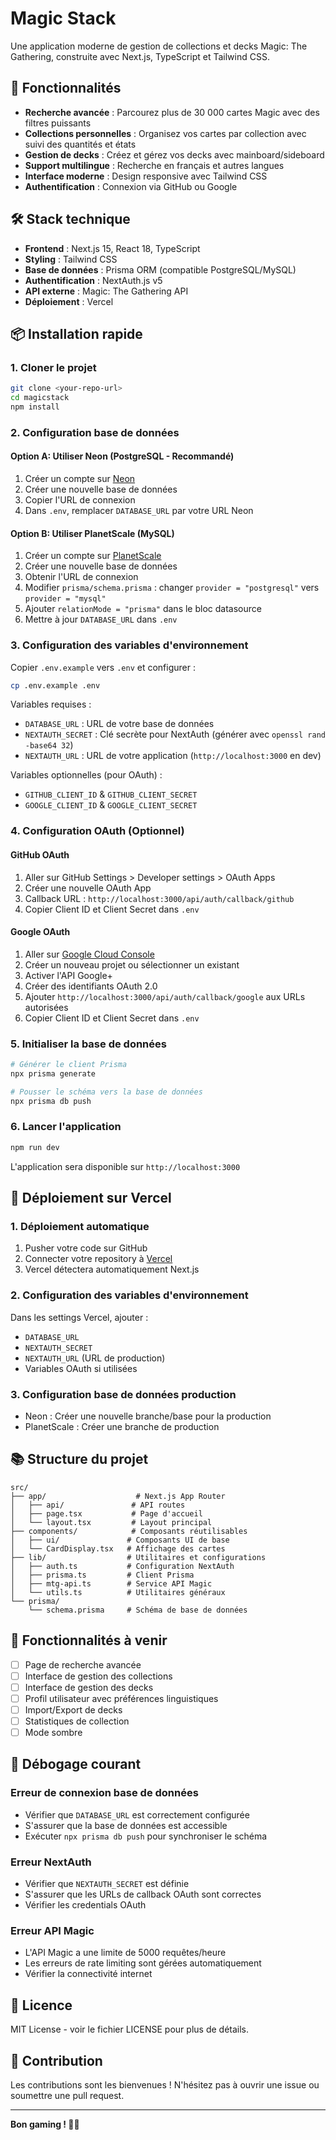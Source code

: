 # Magic Stack

Une application moderne de gestion de collections et decks Magic: The Gathering, construite avec Next.js, TypeScript et Tailwind CSS.

## 🚀 Fonctionnalités

- **Recherche avancée** : Parcourez plus de 30 000 cartes Magic avec des filtres puissants
- **Collections personnelles** : Organisez vos cartes par collection avec suivi des quantités et états
- **Gestion de decks** : Créez et gérez vos decks avec mainboard/sideboard
- **Support multilingue** : Recherche en français et autres langues
- **Interface moderne** : Design responsive avec Tailwind CSS
- **Authentification** : Connexion via GitHub ou Google

## 🛠️ Stack technique

- **Frontend** : Next.js 15, React 18, TypeScript
- **Styling** : Tailwind CSS
- **Base de données** : Prisma ORM (compatible PostgreSQL/MySQL)
- **Authentification** : NextAuth.js v5
- **API externe** : Magic: The Gathering API
- **Déploiement** : Vercel

## 📦 Installation rapide

### 1. Cloner le projet

```bash
git clone <your-repo-url>
cd magicstack
npm install
```

### 2. Configuration base de données

#### Option A: Utiliser Neon (PostgreSQL - Recommandé)

1. Créer un compte sur [Neon](https://neon.tech)
2. Créer une nouvelle base de données
3. Copier l'URL de connexion
4. Dans `.env`, remplacer `DATABASE_URL` par votre URL Neon

#### Option B: Utiliser PlanetScale (MySQL)

1. Créer un compte sur [PlanetScale](https://planetscale.com)
2. Créer une nouvelle base de données
3. Obtenir l'URL de connexion
4. Modifier `prisma/schema.prisma` : changer `provider = "postgresql"` vers `provider = "mysql"`
5. Ajouter `relationMode = "prisma"` dans le bloc datasource
6. Mettre à jour `DATABASE_URL` dans `.env`

### 3. Configuration des variables d'environnement

Copier `.env.example` vers `.env` et configurer :

```bash
cp .env.example .env
```

Variables requises :

- `DATABASE_URL` : URL de votre base de données
- `NEXTAUTH_SECRET` : Clé secrète pour NextAuth (générer avec `openssl rand -base64 32`)
- `NEXTAUTH_URL` : URL de votre application (`http://localhost:3000` en dev)

Variables optionnelles (pour OAuth) :

- `GITHUB_CLIENT_ID` & `GITHUB_CLIENT_SECRET`
- `GOOGLE_CLIENT_ID` & `GOOGLE_CLIENT_SECRET`

### 4. Configuration OAuth (Optionnel)

#### GitHub OAuth

1. Aller sur GitHub Settings > Developer settings > OAuth Apps
2. Créer une nouvelle OAuth App
3. Callback URL : `http://localhost:3000/api/auth/callback/github`
4. Copier Client ID et Client Secret dans `.env`

#### Google OAuth

1. Aller sur [Google Cloud Console](https://console.cloud.google.com)
2. Créer un nouveau projet ou sélectionner un existant
3. Activer l'API Google+
4. Créer des identifiants OAuth 2.0
5. Ajouter `http://localhost:3000/api/auth/callback/google` aux URLs autorisées
6. Copier Client ID et Client Secret dans `.env`

### 5. Initialiser la base de données

```bash
# Générer le client Prisma
npx prisma generate

# Pousser le schéma vers la base de données
npx prisma db push
```

### 6. Lancer l'application

```bash
npm run dev
```

L'application sera disponible sur `http://localhost:3000`

## 🚀 Déploiement sur Vercel

### 1. Déploiement automatique

1. Pusher votre code sur GitHub
2. Connecter votre repository à [Vercel](https://vercel.com)
3. Vercel détectera automatiquement Next.js

### 2. Configuration des variables d'environnement

Dans les settings Vercel, ajouter :

- `DATABASE_URL`
- `NEXTAUTH_SECRET`
- `NEXTAUTH_URL` (URL de production)
- Variables OAuth si utilisées

### 3. Configuration base de données production

- Neon : Créer une nouvelle branche/base pour la production
- PlanetScale : Créer une branche de production

## 📚 Structure du projet

```
src/
├── app/                    # Next.js App Router
│   ├── api/               # API routes
│   ├── page.tsx           # Page d'accueil
│   └── layout.tsx         # Layout principal
├── components/            # Composants réutilisables
│   ├── ui/               # Composants UI de base
│   └── CardDisplay.tsx   # Affichage des cartes
├── lib/                  # Utilitaires et configurations
│   ├── auth.ts           # Configuration NextAuth
│   ├── prisma.ts         # Client Prisma
│   ├── mtg-api.ts        # Service API Magic
│   └── utils.ts          # Utilitaires généraux
└── prisma/
    └── schema.prisma     # Schéma de base de données
```

## 🎯 Fonctionnalités à venir

- [ ] Page de recherche avancée
- [ ] Interface de gestion des collections
- [ ] Interface de gestion des decks
- [ ] Profil utilisateur avec préférences linguistiques
- [ ] Import/Export de decks
- [ ] Statistiques de collection
- [ ] Mode sombre

## 🐛 Débogage courant

### Erreur de connexion base de données

- Vérifier que `DATABASE_URL` est correctement configurée
- S'assurer que la base de données est accessible
- Exécuter `npx prisma db push` pour synchroniser le schéma

### Erreur NextAuth

- Vérifier que `NEXTAUTH_SECRET` est définie
- S'assurer que les URLs de callback OAuth sont correctes
- Vérifier les credentials OAuth

### Erreur API Magic

- L'API Magic a une limite de 5000 requêtes/heure
- Les erreurs de rate limiting sont gérées automatiquement
- Vérifier la connectivité internet

## 📄 Licence

MIT License - voir le fichier LICENSE pour plus de détails.

## 🤝 Contribution

Les contributions sont les bienvenues ! N'hésitez pas à ouvrir une issue ou soumettre une pull request.

---

**Bon gaming ! 🎲✨**
